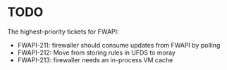 # TODO

The highest-priority tickets for FWAPI:

- FWAPI-211: firewaller should consume updates from FWAPI by polling
- FWAPI-212: Move from storing rules in UFDS to moray
- FWAPI-213: firewaller needs an in-process VM cache
